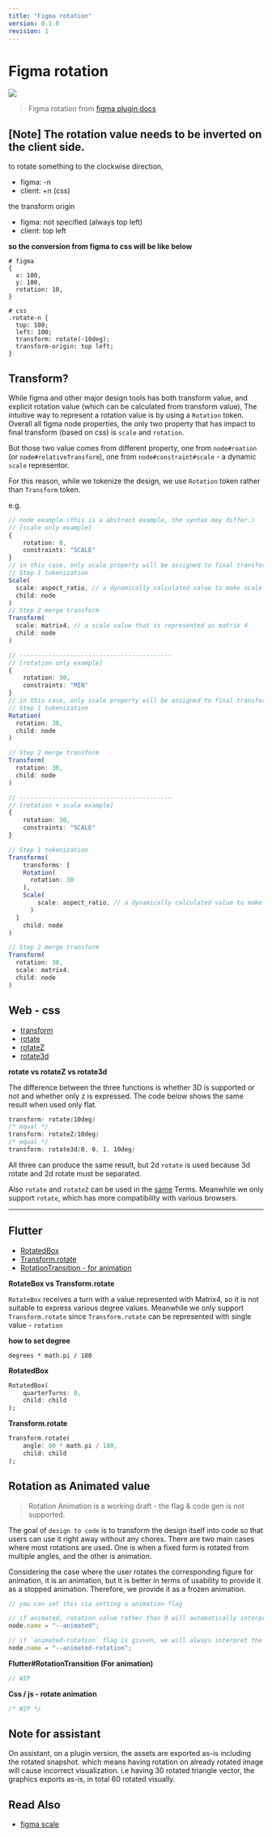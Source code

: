 ```yaml
---
title: "Figma rotation"
version: 0.1.0
revision: 1
---
```


# Figma rotation

![](./assets/figma-rotation-example.png)

<!-- Figma rotation has -179~180 only. -->

> Figma rotation from [figma plugin docs](https://www.figma.com/plugin-docs/api/properties/nodes-rotation/#docsNav)

## [Note] The rotation value needs to be inverted on the client side.

to rotate something to the clockwise direction,

- figma: -n
- client: +n (css)

the transform origin

- figma: not specified (always top left)
- client: top left

**so the conversion from figma to css will be like below**

```
# figma
{
  x: 100,
  y: 100,
  rotation: 10,
}

# css
.rotate-n {
  top: 100;
  left: 100;
  transform: rotate(-10deg);
  transform-origin: top left;
}
```

## Transform?

While figma and other major design tools has both transform value, and explicit rotation value (which can be calculated from transform value), The intuitive way to represent a rotation value is by using a `Rotation` token. Overall all figma node properties, the only two property that has impact to final transform (based on css) is `scale` and `rotation`.

But those two value comes from different property, one from `node#roation` (or `node#relativeTransform`), one from `node#constraint#scale` - a dynamic `scale` representor.

For this reason, while we tokenize the design, we use `Rotation` token rather than `Transform` token.

e.g.

```typescript
// node example (this is a abstract example, the syntax may differ.)
// [scale only example]
{
    rotation: 0,
    constraints: "SCALE"
}
// in this case, only scale property will be assigned to final transform value.
// Step 1 tokenization
Scale(
  scale: aspect_ratio, // a dynamically calculated value to make scale responsive
  child: node
)
// Step 2 merge transform
Transform(
  scale: matrix4, // a scale value that is represented as matrix 4
  child: node
)

// ------------------------------------------
// [rotation only example]
{
    rotation: 30,
    constraints: "MIN"
}
// in this case, only scale property will be assigned to final transform value.
// Step 1 tokenization
Rotation(
  rotation: 30,
  child: node
)

// Step 2 merge transform
Transform(
  rotation: 30,
  child: node
)

// ------------------------------------------
// [rotation + scale example]
{
    rotation: 30,
    constraints: "SCALE"
}

// Step 1 tokenization
Transforms(
	transforms: [
    Rotation(
      rotation: 30
    ),
    Scale(
	    scale: aspect_ratio, // a dynamically calculated value to make scale responsive
	  )
  ]
	child: node
)

// Step 2 merge transform
Transform(
  rotation: 30,
  scale: matrix4,
  child: node
)
```

## Web - css

- [transform](https://developer.mozilla.org/en-US/docs/Web/CSS/transform)
- [rotate](<https://developer.mozilla.org/en-US/docs/Web/CSS/transform-function/rotate()>)
- [rotateZ](<https://developer.mozilla.org/en-US/docs/Web/CSS/transform-function/rotateZ()>)
- [rotate3d](<https://developer.mozilla.org/en-US/docs/Web/CSS/transform-function/rotate3d()>)

**rotate vs rotateZ vs rotate3d**

<!-- 세 함수의 차이는 3D 지원 여부와 z만 표현하느냐 마느냐의 차이입니다. 평면적으로만 사용할 경우 아래 코드는 같은 결과를 보입니다. -->

The difference between the three functions is whether 3D is supported or not and whether only z is expressed. The code below shows the same result when used only flat.

```css
transform: rotate(10deg)
/* equal */
transform: rotateZ(10deg)
/* equal */
transform: rotate3d(0, 0, 1, 10deg)
```

<!-- 셋 다 같은 결과값을 도출할 수 있으나, 3d rotate과 2d rotate은 분리되어야 하기 때문에 2d rotate을 사용합니다.

그리고 rotate와 rotateZ는 [같습니다.](https://www.w3.org/TR/css-transforms-1/#funcdef-rotatez) 그러니 브라우저 호환성이 더 높은 rotate를 사용할 예정입니다. -->

All three can produce the same result, but 2d `rotate` is used because 3d rotate and 2d rotate must be separated.

Also `rotate` and `rotateZ` can be used in the [same](https://www.w3.org/TR/css-transforms-1/#funcdef-rotatez) Terms. Meanwhile we only support `rotate`, which has more compatibility with various browsers.

---

## Flutter

- [RotatedBox](https://api.flutter.dev/flutter/widgets/RotatedBox-class.html)
- [Transform.rotate](https://api.flutter.dev/flutter/widgets/Transform/Transform.rotate.html)
- [RotationTransition - for animation](https://api.flutter.dev/flutter/widgets/RotationTransition-class.html)

**RotateBox vs Transform.rotate**

<!-- RotateBox는 4분할한 값으로 turn을 받으므로, 다양한 degree 값을 표현하기에 적절하지 않습니다.
하지만 Transform.rotate는 다양한 값을 받을 수 있으므로 Transform.rotate 를 선택합니다. -->

`RotateBox` receives a turn with a value represented with Matrix4, so it is not suitable to express various degree values.
Meanwhile we only support `Transform.rotate` since `Transform.rotate` can be represented with single value - `rotation`

**how to set degree**

`degrees * math.pi / 180`

**RotatedBox**

```dart
RotatedBox(
    quarterTurns: 0,
    child: child
);
```

**Transform.rotate**

```dart
Transform.rotate(
    angle: 90 * math.pi / 180,
    child: child
);
```

## Rotation as Animated value

> Rotation Animation is a working draft - the flag & code gen is not supported.

<!-- design to code는 디자인 그 자체를 코드로 변형하여 사용자의 잡무 없이 바로 사용할 수 있도록 하는 것이 목표입니다. 대부분의 rotation이 사용되는 경우는 크게 두 가지가 있는데 하나는 고정된 형태를 여러 개의 각도에서 돌려 사용하는 경우, 나머지는 하나는 애니메이션입니다.

유저가 애니메이션용으로 해당 도형을 돌리는 경우를 생각하면, 애니메이션이지만, 멈춰져있는 애니메이션으로 제공하는 것이 사용성 면에서 더 뛰어납니다. 그러므로 우리는 멈춰져있는 애니메이션으로 제공합니다. -->

The goal of `design to code` is to transform the design itself into code so that users can use it right away without any chores. There are two main cases where most rotations are used. One is when a fixed form is rotated from multiple angles, and the other is animation.

Considering the case where the user rotates the corresponding figure for animation, it is an animation, but it is better in terms of usability to provide it as a stopped animation. Therefore, we provide it as a frozen animation.

```typescript
// you can set this via setting a animation flag

// if animated, rotation value rather than 0 will automatically interpreted as rotation transition
node.name = "--animated";

// if `animated-rotation` flag is givven, we will always interpret the rotation as animated value (even if it is 0)
node.name = "--animated-rotation";
```

**Flutter#RotationTransition (For animation)**

```dart
// WIP
```

**Css / js - rotate animation**

```css
/* WIP */
```

## Note for assistant

On assistant, on a plugin version, the assets are exported as-is including the rotated snapshot. which means having rotation on already rotated image will cause incorrect visualization. i.e having 30 rotated triangle vector, the graphics exports as-is, in total 60 rotated visually.

## Read Also

- [figma scale](./figma-scale.md)
